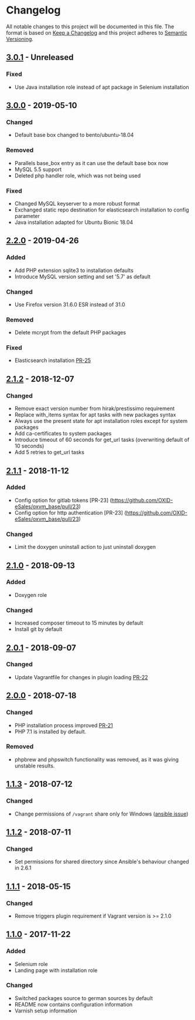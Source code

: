 # Changelog

All notable changes to this project will be documented in this file.
The format is based on [Keep a Changelog](http://keepachangelog.com/)
and this project adheres to [Semantic Versioning](http://semver.org/).

## [3.0.1] - Unreleased

### Fixed
- Use Java installation role instead of apt package in Selenium installation

## [3.0.0] - 2019-05-10

### Changed
- Default base box changed to bento/ubuntu-18.04

### Removed
- Parallels base_box entry as it can use the default base box now
- MySQL 5.5 support
- Deleted php handler role, which was not being used

### Fixed
- Changed MySQL keyserver to a more robust format
- Exchanged static repo destination for elasticsearch installation to config parameter
- Java installation adapted for Ubuntu Bionic 18.04 

## [2.2.0] - 2019-04-26

### Added
- Add PHP extension sqlite3 to installation defaults
- Introduce MySQL version setting and set '5.7' as default

### Changed
- Use Firefox version 31.6.0 ESR instead of 31.0

### Removed
- Delete mcrypt from the default PHP packages

### Fixed
- Elasticsearch installation [PR-25](https://github.com/OXID-eSales/oxvm_base/pull/25)

## [2.1.2] - 2018-12-07

### Changed
- Remove exact version number from hirak/prestissimo requirement
- Replace with_items syntax for apt tasks with new packages syntax
- Always use the present state for apt installation roles except for system packages
- Add ca-certificates to system packages
- Introduce timeout of 60 seconds for get_url tasks (overwriting default of 10 seconds)
- Add 5 retries to get_url tasks

## [2.1.1] - 2018-11-12

### Added
- Config option for gitlab tokens [PR-23] (https://github.com/OXID-eSales/oxvm_base/pull/23)
- Config option for http authentication [PR-23] (https://github.com/OXID-eSales/oxvm_base/pull/23)

### Changed
- Limit the doxygen uninstall action to just uninstall doxygen

## [2.1.0] - 2018-09-13

### Added
- Doxygen role

### Changed
- Increased composer timeout to 15 minutes by default
- Install git by default

## [2.0.1] - 2018-09-07

### Changed
- Update Vagrantfile for changes in plugin loading [PR-22](https://github.com/OXID-eSales/oxvm_base/pull/22)

## [2.0.0] - 2018-07-18

### Changed
- PHP installation process improved [PR-21](https://github.com/OXID-eSales/oxvm_base/pull/21)
- PHP 7.1 is installed by default.

### Removed
- phpbrew and phpswitch functionality was removed, as it was giving unstable results. 

## [1.1.3] - 2018-07-12

### Changed
- Change permissions of `/vagrant` share only for Windows ([ansible issue](https://github.com/ansible/ansible/issues/42388))

## [1.1.2] - 2018-07-11

### Changed
- Set permissions for shared directory since Ansible's behaviour changed in 2.6.1

## [1.1.1] - 2018-05-15

### Changed
- Remove triggers plugin requirement if Vagrant version is >= 2.1.0

## [1.1.0] - 2017-11-22

### Added
- Selenium role
- Landing page with installation role

### Changed
- Switched packages source to german sources by default
- README now contains configuration information
- Varnish setup information

[3.0.1]: https://github.com/OXID-eSales/oxvm_base/compare/v3.0.0...master
[3.0.0]: https://github.com/OXID-eSales/oxvm_base/compare/v2.2.0...v3.0.0
[2.2.0]: https://github.com/OXID-eSales/oxvm_base/compare/v2.1.2...v2.2.0
[2.1.2]: https://github.com/OXID-eSales/oxvm_base/compare/v2.1.1...v2.1.2
[2.1.1]: https://github.com/OXID-eSales/oxvm_base/compare/v2.1.0...v2.1.1
[2.1.0]: https://github.com/OXID-eSales/oxvm_base/compare/v2.0.1...v2.1.0
[2.0.1]: https://github.com/OXID-eSales/oxvm_base/compare/v2.0.0...v2.0.1
[2.0.0]: https://github.com/OXID-eSales/oxvm_base/compare/v1.1.3...v2.0.0
[1.1.3]: https://github.com/OXID-eSales/oxvm_base/compare/v1.1.2...v1.1.3
[1.1.2]: https://github.com/OXID-eSales/oxvm_base/compare/v1.1.1...v1.1.2
[1.1.1]: https://github.com/OXID-eSales/oxvm_base/compare/v1.1.0...v1.1.1
[1.1.0]: https://github.com/OXID-eSales/oxvm_base/compare/v1.0.0...v1.1.0
